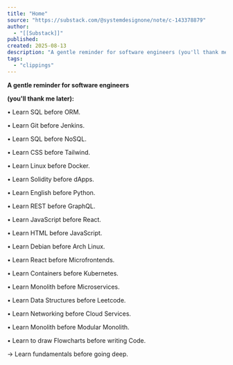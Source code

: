 ```yaml
---
title: "Home"
source: "https://substack.com/@systemdesignone/note/c-143378879"
author:
  - "[[Substack]]"
published:
created: 2025-08-13
description: "A gentle reminder for software engineers (you'll thank me later):• Learn SQL before ORM. • Learn Git before Jenkins. • Learn SQL before NoSQL. • Learn CSS before Tailwind. • Learn Linux before Docker. • Learn Solidity before dApps. • Learn English before Python.• Learn REST before GraphQL. • Learn JavaScript before React. • Learn HTML before JavaScript. • Learn Debian before Arch Linux. • Learn React before Microfrontends. • Learn Containers before Kubernetes. • Learn Monolith before Microservices. • Learn Data Structures before Leetcode. • Learn Networking before Cloud Services. • Learn Monolith before Modular Monolith. • Learn to draw Flowcharts before writing Code. → Learn fundamentals before going deep.What else should make this list?"
tags:
  - "clippings"
---
```

**A gentle reminder for software engineers**

**(you'll thank me later):**

• Learn SQL before ORM.

• Learn Git before Jenkins.

• Learn SQL before NoSQL.

• Learn CSS before Tailwind.

• Learn Linux before Docker.

• Learn Solidity before dApps.

• Learn English before Python.

• Learn REST before GraphQL.

• Learn JavaScript before React.

• Learn HTML before JavaScript.

• Learn Debian before Arch Linux.

• Learn React before Microfrontends.

• Learn Containers before Kubernetes.

• Learn Monolith before Microservices.

• Learn Data Structures before Leetcode.

• Learn Networking before Cloud Services.

• Learn Monolith before Modular Monolith.

• Learn to draw Flowcharts before writing Code.

→ Learn fundamentals before going deep.